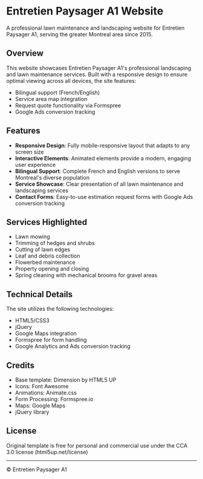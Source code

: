 # Entretien Paysager A1 Website

A professional lawn maintenance and landscaping website for Entretien Paysager A1, serving the greater Montreal area since 2015.

## Overview

This website showcases Entretien Paysager A1's professional landscaping and lawn maintenance services. Built with a responsive design to ensure optimal viewing across all devices, the site features:

- Bilingual support (French/English)
- Service area map integration
- Request quote functionality via Formspree
- Google Ads conversion tracking

## Features

- **Responsive Design**: Fully mobile-responsive layout that adapts to any screen size
- **Interactive Elements**: Animated elements provide a modern, engaging user experience
- **Bilingual Support**: Complete French and English versions to serve Montreal's diverse population
- **Service Showcase**: Clear presentation of all lawn maintenance and landscaping services
- **Contact Forms**: Easy-to-use estimation request forms with Google Ads conversion tracking

## Services Highlighted

- Lawn mowing
- Trimming of hedges and shrubs
- Cutting of lawn edges
- Leaf and debris collection
- Flowerbed maintenance
- Property opening and closing
- Spring cleaning with mechanical brooms for gravel areas

## Technical Details

The site utilizes the following technologies:

- HTML5/CSS3
- jQuery
- Google Maps integration
- Formspree for form handling
- Google Analytics and Ads conversion tracking

## Credits

- Base template: Dimension by HTML5 UP
- Icons: Font Awesome
- Animations: Animate.css
- Form Processing: Formspree.io
- Maps: Google Maps
- jQuery library

## License

Original template is free for personal and commercial use under the CCA 3.0 license (html5up.net/license)

---

© Entretien Paysager A1